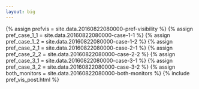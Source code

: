 ```yaml
---
layout: big
---
```

{% assign prefvis = site.data.20160822080000-pref-visibility %}
{% assign pref_case_1_1 = site.data.20160822080000-case-1-1 %}
{% assign pref_case_1_2 = site.data.20160822080000-case-1-2 %}
{% assign pref_case_2_1 = site.data.20160822080000-case-2-1 %}
{% assign pref_case_2_2 = site.data.20160822080000-case-2-2 %}
{% assign pref_case_3_1 = site.data.20160822080000-case-3-1 %}
{% assign pref_case_3_2 = site.data.20160822080000-case-3-2 %}
{% assign both_monitors = site.data.20160822080000-both-monitors %}
{% include pref_vis_post.html %}
